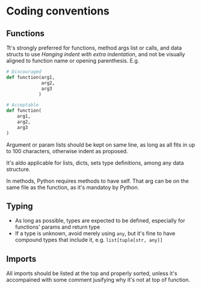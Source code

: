 # Coding conventions
## Functions
Tt's strongly preferred for functions, method args list or calls, and data structs to use *Hanging indent with extra indentation*, and not be visually aligned to function name or opening parenthesis. E.g.

```py
# Discouraged
def function(arg1,
             arg2,
             arg3
            )

# Acceptable
def function(
    arg1, 
    arg2, 
    arg3
)
```

Argument or param lists should be kept on same line, as long as all fits in up to 100 characters, otherwise indent as proposed.

It's aldo applicable for lists, dicts, sets type definitions, among any data structure.

In methods, Python requires methods to have self. That arg can be on the same file as the function, as it's mandatoy by Python.

## Typing
- As long as possible, types are expected to be defined, especially for functions' params and return type
- If a type is unknown, avoid merely using `any`, but it's fine to have compound types that include it, e.g. `list[tuple[str, any]]`

## Imports
All imports should be listed at the top and properly sorted, unless it's accompained with some comment jusifying why it's not at top of function.